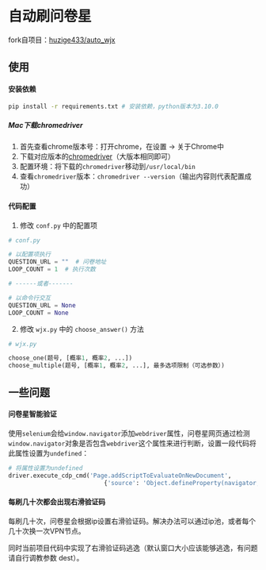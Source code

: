 # 自动刷问卷星

fork自项目：[huzige433/auto_wjx](https://github.com/huzige433/auto_wjx)

## 使用

#### 安装依赖

```bash
pip install -r requirements.txt # 安装依赖，python版本为3.10.0
```

##### Mac下载chromedriver

1. 首先查看chrome版本号：打开chrome，在设置 -> 关于Chrome中
2. 下载对应版本的[chromedriver](https://sites.google.com/chromium.org/driver/)（大版本相同即可）
3. 配置环境：将下载的`chromedriver`移动到`/usr/local/bin`
4. 查看`chromedriver`版本：`chromedriver --version`（输出内容则代表配置成功）

#### 代码配置

1. 修改 `conf.py` 中的配置项

```python
# conf.py

# 以配置项执行
QUESTION_URL = ""  # 问卷地址
LOOP_COUNT = 1  # 执行次数

# ------或者-------

# 以命令行交互
QUESTION_URL = None
LOOP_COUNT = None
```

2. 修改 `wjx.py` 中的 `choose_answer()` 方法

```python
# wjx.py

choose_one(题号, [概率1, 概率2, ...])
choose_multiple(题号, [概率1, 概率2, ...], 最多选项限制（可选参数）)
```

## 一些问题

#### 问卷星智能验证

使用`selenium`会给`window.navigator`添加`webdriver`属性，问卷星网页通过检测`window.navigator`对象是否包含`webdriver`这个属性来进行判断，设置一段代码将此属性设置为`undefined`：

```python
# 将属性设置为undefined
driver.execute_cdp_cmd('Page.addScriptToEvaluateOnNewDocument',
                           {'source': 'Object.defineProperty(navigator, "webdriver", {get: () => undefined})'})
```

#### 每刷几十次都会出现右滑验证码

每刷几十次，问卷星会根据ip设置右滑验证码。解决办法可以通过ip池，或者每个几十次换一次VPN节点。

同时当前项目代码中实现了右滑验证码逃逸（默认窗口大小应该能够逃逸，有问题请自行调教参数 dest）。
